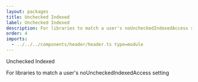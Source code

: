```yaml
---
layout: packages
title: Unchecked Indexed
label: Unchecked Indexed
description: For libraries to match a user's noUncheckedIndexedAccess setting
order: 4
imports:
  - ../../../components/header/header.ts type=module
---
```


<page-header>
  Unchecked Indexed
  <p slot="subtitle">For libraries to match a user's noUncheckedIndexedAccess setting</p>
</page-header>
